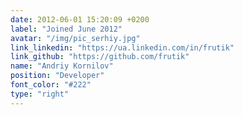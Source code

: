 ```yaml
---
date: 2012-06-01 15:20:09 +0200
label: "Joined June 2012"
avatar: "/img/pic_serhiy.jpg"
link_linkedin: "https://ua.linkedin.com/in/frutik"
link_github: "https://github.com/frutik"
name: "Andriy Kornilov"
position: "Developer"
font_color: "#222"
type: "right"
---
```

